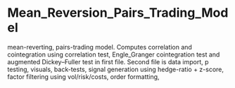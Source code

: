 # Mean_Reversion_Pairs_Trading_Model
mean-reverting, pairs-trading model. Computes correlation and cointegration using correlation test, Engle_Granger cointegration test and augmented Dickey–Fuller test in first file. Second file is data import, p testing, visuals, back-tests, signal generation using hedge-ratio + z-score, factor filtering using vol/risk/costs, order formatting, 
